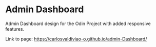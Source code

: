 # Admin Dashboard
Admin Dashboard design for the Odin Project with added responsive features.

Link to page:
  https://carlosvaldiviao-o.github.io/admin-Dashboard/
